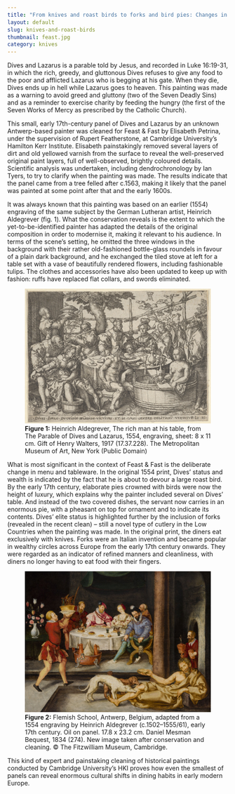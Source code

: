 ```yaml
---
title: "From knives and roast birds to forks and bird pies: Changes in food fashion"
layout: default
slug: knives-and-roast-birds
thumbnail: feast.jpg
category: knives
---
```


Dives and Lazarus is a parable told by Jesus, and recorded in Luke 16:19-31, in which the rich, greedy, and gluttonous Dives refuses to give any food to the poor and afflicted Lazarus who is begging at his gate. When they die, Dives ends up in hell while Lazarus goes to heaven. This painting was made as a warning to avoid greed and gluttony (two of the Seven Deadly Sins) and as a reminder to exercise charity by feeding the hungry (the first of the Seven Works of Mercy as prescribed by the Catholic Church).

This small, early 17th-century panel of Dives and Lazarus by an unknown Antwerp-based painter was cleaned for Feast & Fast by Elisabeth Petrina, under the supervision of Rupert Featherstone, at Cambridge University’s Hamilton Kerr Institute. Elisabeth painstakingly removed several layers of dirt and old yellowed varnish from the surface to reveal the well-preserved original paint layers, full of well-observed, brightly coloured details. Scientific analysis was undertaken, including dendrochronology by Ian Tyers, to try to clarify when the painting was made. The results indicate that the panel came from a tree felled after c.1563, making it likely that the panel was painted at some point after that and the early 1600s.

It was always known that this painting was based on an earlier (1554) engraving of the same subject by the German Lutheran artist, Heinrich Aldegrever (fig. 1). What the conservation reveals is the extent to which the yet-to-be-identified painter has adapted the details of the original composition in order to modernise it, making it relevant to his audience. In terms of the scene’s setting, he omitted the three windows in the background with their rather old-fashioned bottle-glass roundels in favour of a plain dark background, and he exchanged the tiled stove at left for a table set with a vase of beautifully rendered flowers, including fashionable tulips. The clothes and accessories have also been updated to keep up with fashion: ruffs have replaced flat collars, and swords eliminated.

<figure class="figure col-md-12">
  <img src="/images/discover/DP836657.jpg" class="figure-img img-fluid rounded" alt="A generic square placeholder image with rounded corners in a figure.">
  <figcaption class="figure-caption">
    <strong>Figure 1:</strong> Heinrich Aldegrever, The rich man at his table, from The Parable of Dives and Lazarus, 1554, engraving, sheet: 8 x 11 cm. Gift of Henry Walters, 1917 (17.37.228). The Metropolitan Museum of Art, New York (Public Domain)
  </figcaption>
</figure>


What is most significant in the context of Feast & Fast is the deliberate change in menu and tableware. In the original 1554 print, Dives’ status and wealth is indicated by the fact that he is about to devour a large roast bird. By the early 17th century, elaborate pies crowned with birds were now the height of luxury, which explains why the painter included several on Dives’ table. And instead of the two covered dishes, the servant now carries in an enormous pie, with a pheasant on top for ornament and to indicate its contents. Dives’ elite status is highlighted further by the inclusion of forks (revealed in the recent clean) – still a novel type of cutlery in the Low Countries when the painting was made. In the original print, the diners eat exclusively with knives. Forks were an Italian invention and became popular in wealthy circles across Europe from the early 17th century onwards. They were regarded as an indicator of refined manners and cleanliness, with diners no longer having to eat food with their fingers.

<figure class="figure col-md-12">
  <img src="/images/discover/274_1_201907_mfj22_dc1.jpg" class="figure-img img-fluid rounded" alt="A generic square placeholder image with rounded corners in a figure.">
  <figcaption class="figure-caption">
    <strong>Figure 2:</strong> Flemish School, Antwerp, Belgium, adapted from a 1554 engraving by Heinrich Aldegrever (c.1502–1555/61), early 17th century. Oil on panel. 17.8 x 23.2 cm. Daniel Mesman Bequest, 1834 (274). New image taken after conservation and cleaning. &copy; The Fitzwilliam Museum, Cambridge.
  </figcaption>
</figure>

This kind of expert and painstaking cleaning of historical paintings conducted by Cambridge University’s HKI proves how even the smallest of panels can reveal enormous cultural shifts in dining habits in early modern Europe.
